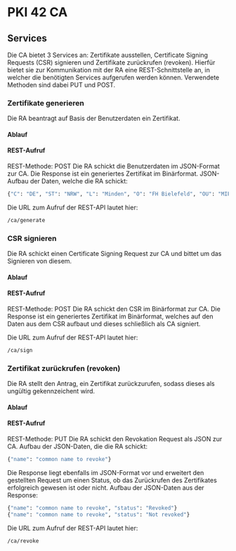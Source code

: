 # PKI 42 CA

## Services
Die CA bietet 3 Services an: Zertifikate ausstellen, Certificate Signing Requests (CSR) signieren und Zertifikate zurückrufen (revoken).
Hierfür bietet sie zur Kommunikation mit der RA eine REST-Schnittstelle an, in welcher die benötigten Services aufgerufen werden können. Verwendete Methoden sind dabei PUT und POST.

### Zertifikate generieren
Die RA beantragt auf Basis der Benutzerdaten ein Zertifikat.

#### Ablauf

#### REST-Aufruf
REST-Methode: POST
Die RA schickt die Benutzerdaten im JSON-Format zur CA.
Die Response ist ein generiertes Zertifikat im Binärformat.
JSON-Aufbau der Daten, welche die RA schickt:

```bash
{"C": "DE", "ST": "NRW", "L": "Minden", "O": "FH Bielefeld", "OU": "MIF", "CN": "vm02.srvhub.de"}
```

Die URL zum Aufruf der REST-API lautet hier:

```bash
/ca/generate
```

### CSR signieren
Die RA schickt einen Certificate Signing Request zur CA und bittet um das Signieren von diesem.

#### Ablauf

#### REST-Aufruf
REST-Methode: POST
Die RA schickt den CSR im Binärformat zur CA.
Die Response ist ein generiertes Zertifikat im Binärformat, welches auf den Daten aus dem CSR aufbaut und dieses schließlich als CA signiert.

Die URL zum Aufruf der REST-API lautet hier:

```bash
/ca/sign
```

### Zertifikat zurückrufen (revoken)
Die RA stellt den Antrag, ein Zertifikat zurückzurufen, sodass dieses als ungültig gekennzeichent wird.

#### Ablauf

#### REST-Aufruf
REST-Methode: PUT
Die RA schickt den Revokation Request als JSON zur CA.
Aufbau der JSON-Daten, die die RA schickt:

```bash
{"name": "common name to revoke"}
```

Die Response liegt ebenfalls im JSON-Format vor und erweitert den gestellten Request um einen Status, ob das Zurückrufen des Zertifikates erfolgreich gewesen ist oder nicht.
Aufbau der JSON-Daten aus der Response:

```bash
{"name": "common name to revoke", "status": "Revoked"}
{"name": "common name to revoke", "status": "Not revoked"}
```

Die URL zum Aufruf der REST-API lautet hier:

```bash
/ca/revoke
```
